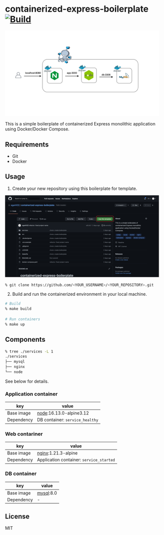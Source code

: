 # containerized-express-boilerplate [![Build](https://github.com/ega4432/containerized-express-boilerplate/actions/workflows/build.yml/badge.svg)](https://github.com/ega4432/containerized-express-boilerplate/actions/workflows/build.yml)

![Overview](https://github.com/ega4432/containerized-express-boilerplate/blob/main/docs/overview.png)

This is a simple boilerplate of containerized Express monolithic application using Docker/Docker Compose.

## Requirements

- Git
- Docker

## Usage

1. Create your new repository using this boilerplate for template.

![Use template](https://github.com/ega4432/containerized-express-boilerplate/blob/main/docs/screentshot_setup.png)

```sh
% git clone https://github.com/<YOUR_USERNAME>/<YOUR_REPOSITORY>.git
```

2. Build and run the containerized environment  in your local machine.

```sh
# Build
% make build

# Run containers
% make up
```

## Components

```sh
% tree ./services -L 1
./services
├── mysql
├── nginx
└── node
```

See below for details.

### Application container

 key | value
 --- | ---
 Base image | [node](https://hub.docker.com/_/node):16.13.0-alpine3.12
 Dependency | DB container: `service_healthy`

### Web contariner

 key | value
 --- | ---
 Base image | [nginx](https://hub.docker.com/_/nginx):1.21.3-alpine
 Dependency | Application container: `service_started`

### DB container

 key | value
 --- | ---
 Base image | [mysql](https://hub.docker.com/_/mysql):8.0
 Dependency | -

## License

MIT
